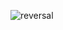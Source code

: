![reversal](https://capsule-render.vercel.app/api?type=waving&text=Welcome%to%my%profil&fontAlign=30&fontSize=30&desc=Use%20theme&descAlign=60&descAlignY=50&color=gradient&customColorList=0,2,2,5,30)
